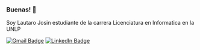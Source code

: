 ### Buenas! 👋

<!--
**LautaroJosin/LautaroJosin** is a ✨ _special_ ✨ repository because its `README.md` (this file) appears on your GitHub profile.

Here are some ideas to get you started:

- 🔭 I’m currently working on ...
- 🌱 I’m currently learning ...
- 👯 I’m looking to collaborate on ...
- 🤔 I’m looking for help with ...
- 💬 Ask me about ...
- 📫 How to reach me: ...
- 😄 Pronouns: ...
- ⚡ Fun fact: ...
-->
Soy Lautaro Josin estudiante de la carrera Licenciatura en Informatica en la UNLP

[![Gmail Badge](https://img.shields.io/badge/Gmail-D14836?style=flat&logo=gmail&logoColor=white)](mailto:ljosinsaller@gmail.com)
[![LinkedIn Badge](https://img.shields.io/badge/LinkedIn-0077B5?style=flat&logo=linkedin&logoColor=white)](https://www.linkedin.com/in/lautaro-josin-saller-2703a9239/)

